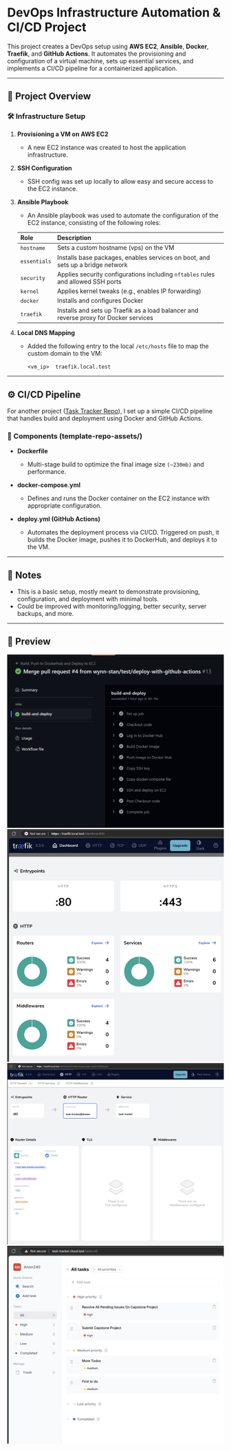# DevOps Infrastructure Automation & CI/CD Project

This project creates a DevOps setup using **AWS EC2**, **Ansible**, **Docker**, **Traefik**, and **GitHub Actions**. It automates the provisioning and configuration of a virtual machine, sets up essential services, and implements a CI/CD pipeline for a containerized application.

---

## 🚀 Project Overview

### 🛠️ Infrastructure Setup

1. **Provisioning a VM on AWS EC2**

   - A new EC2 instance was created to host the application infrastructure.

2. **SSH Configuration**

   - SSH config was set up locally to allow easy and secure access to the EC2 instance.

3. **Ansible Playbook**

   - An Ansible playbook was used to automate the configuration of the EC2 instance, consisting of the following roles:

   | Role         | Description                                                                           |
   | ------------ | ------------------------------------------------------------------------------------- |
   | `hostname`   | Sets a custom hostname (vps) on the VM                                                |
   | `essentials` | Installs base packages, enables services on boot, and sets up a bridge network        |
   | `security`   | Applies security configurations including `nftables` rules and allowed SSH ports      |
   | `kernel`     | Applies kernel tweaks (e.g., enables IP forwarding)                                   |
   | `docker`     | Installs and configures Docker                                                        |
   | `traefik`    | Installs and sets up Traefik as a load balancer and reverse proxy for Docker services |

4. **Local DNS Mapping**
   - Added the following entry to the local `/etc/hosts` file to map the custom domain to the VM:
     ```
     <vm_ip>  traefik.local.test
     ```

---

## ⚙️ CI/CD Pipeline

For another project ([Task Tracker Repo](https://github.com/wynn-stan/task-tracker)), I set up a simple CI/CD pipeline that handles build and deployment using Docker and GitHub Actions.

### 🧱 Components (template-repo-assets/)

- **Dockerfile**

  - Multi-stage build to optimize the final image size `(~230mb)` and performance.

- **docker-compose.yml**

  - Defines and runs the Docker container on the EC2 instance with appropriate configuration.

- **deploy.yml (GitHub Actions)**
  - Automates the deployment process via CI/CD. Triggered on push, it builds the Docker image, pushes it to DockerHub, and deploys it to the VM.

---

## 📌 Notes

- This is a basic setup, mostly meant to demonstrate provisioning, configuration, and deployment with minimal tools.
- Could be improved with monitoring/logging, better security, server backups, and more.

---

## 📸 Preview

![Github Actions](./media/github-actions.png 'Github Actions')
![Traefik Overview](./media/traefik-overview.png 'Traefik Overview')
![Traefik Details](./media/traefik-details.png 'Traefik Details')
![Task Tracker](./media/task-tracker.png 'Task Tracker')
